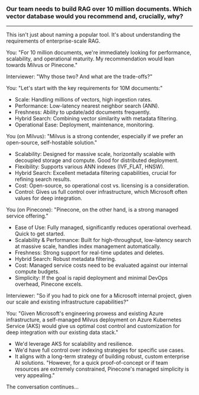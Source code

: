 ### Our team needs to build RAG over 10 million documents. Which vector database would you recommend and, crucially, why?
---

This isn't just about naming a popular tool. It's about understanding the requirements of enterprise-scale RAG.

You: "For 10 million documents, we're immediately looking for performance, scalability, and operational maturity. My recommendation would lean towards Milvus or Pinecone."

Interviewer: "Why those two? And what are the trade-offs?"

You: "Let's start with the key requirements for 10M documents:"
 - Scale: Handling millions of vectors, high ingestion rates.
 - Performance: Low-latency nearest neighbor search (ANN).
 - Freshness: Ability to update/add documents frequently.
 - Hybrid Search: Combining vector similarity with metadata filtering.
 - Operational Ease: Deployment, maintenance, monitoring.

You (on Milvus): "Milvus is a strong contender, especially if we prefer an open-source, self-hostable solution."
 - Scalability: Designed for massive scale, horizontally scalable with decoupled storage and compute. Good for distributed deployment.
 - Flexibility: Supports various ANN indexes (IVF_FLAT, HNSW).
 - Hybrid Search: Excellent metadata filtering capabilities, crucial for refining search results.
 - Cost: Open-source, so operational cost vs. licensing is a consideration.
 - Control: Gives us full control over infrastructure, which Microsoft often values for deep integration.

You (on Pinecone): "Pinecone, on the other hand, is a strong managed service offering."
 - Ease of Use: Fully managed, significantly reduces operational overhead. Quick to get started.
 - Scalability & Performance: Built for high-throughput, low-latency search at massive scale, handles index management automatically.
 - Freshness: Strong support for real-time updates and deletes.
 - Hybrid Search: Robust metadata filtering.
 - Cost: Managed service costs need to be evaluated against our internal compute budgets.
 - Simplicity: If the goal is rapid deployment and minimal DevOps overhead, Pinecone excels.

Interviewer: "So if you had to pick one for a Microsoft internal project, given our scale and existing infrastructure capabilities?"

You: "Given Microsoft's engineering prowess and existing Azure infrastructure, a self-managed Milvus deployment on Azure Kubernetes Service (AKS) would give us optimal cost control and customization for deep integration with our existing data stack."
 - We'd leverage AKS for scalability and resilience.
 - We'd have full control over indexing strategies for specific use cases.
 - It aligns with a long-term strategy of building robust, custom enterprise AI solutions.
"However, for a quick proof-of-concept or if team resources are extremely constrained, Pinecone's managed simplicity is very appealing."

The conversation continues...
